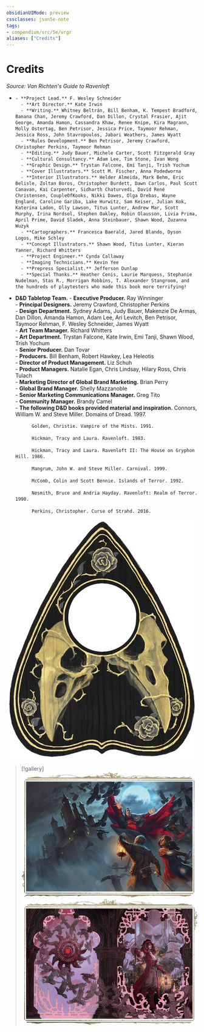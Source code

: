 ```yaml
---
obsidianUIMode: preview
cssclasses: json5e-note
tags:
- compendium/src/5e/vrgr
aliases: ["Credits"]
---
```

# Credits
*Source: Van Richten's Guide to Ravenloft* 

-     - **Project Lead.** F. Wesley Schneider    
        - **Art Director.** Kate Irwin    
        - **Writing.** Whitney Beltrán, Bill Benham, K. Tempest Bradford, Banana Chan, Jeremy Crawford, Dan Dillon, Crystal Frasier, Ajit George, Amanda Hamon, Cassandra Khaw, Renee Knipe, Kira Magrann, Molly Ostertag, Ben Petrisor, Jessica Price, Taymoor Rehman, Jessica Ross, John Stavropoulos, Jabari Weathers, James Wyatt    
        - **Rules Development.** Ben Petrisor, Jeremy Crawford, Christopher Perkins, Taymoor Rehman    
        - **Editing.** Judy Bauer, Michele Carter, Scott Fitzgerald Gray    
        - **Cultural Consultancy.** Adam Lee, Tim Stone, Ivan Wong    
        - **Graphic Design.** Trystan Falcone, Emi Tanji, Trish Yochum    
        - **Cover Illustrators.** Scott M. Fischer, Anna Podedworna    
        - **Interior Illustrators.** Helder Almeida, Mark Behm, Eric Belisle, Zoltan Boros, Christopher Burdett, Dawn Carlos, Paul Scott Canavan, Kai Carpenter, Sidharth Chaturvedi, David René Christensen, CoupleOfKooks, Nikki Dawes, Olga Drebas, Wayne England, Caroline Gariba, Lake Hurwitz, Sam Keiser, Julian Kok, Katerina Ladon, Olly Lawson, Titus Lunter, Andrew Mar, Scott Murphy, Irina Nordsol, Stephen Oakley, Robin Olausson, Livia Prima, April Prime, David Sladek, Anna Steinbauer, Shawn Wood, Zuzanna Wuzyk    
        - **Cartographers.** Francesca Baerald, Jared Blando, Dyson Logos, Mike Schley    
        - **Concept Illustrators.** Shawn Wood, Titus Lunter, Kieran Yanner, Richard Whitters    
        - **Project Engineer.** Cynda Callaway    
        - **Imaging Technicians.** Kevin Yee    
        - **Prepress Specialist.** Jefferson Dunlap    
        - **Special Thanks.** Heather Cenis, Laurie Marquess, Stephanie Nudelman, Stas R., Morrigan Robbins, T. Alexander Stangroom, and the hundreds of playtesters who made this book more terrifying!    
- **D&D Tabletop Team.**     - **Executive Producer.** Ray Winninger    
        - **Principal Designers.** Jeremy Crawford, Christopher Perkins    
        - **Design Department.** Sydney Adams, Judy Bauer, Makenzie De Armas, Dan Dillon, Amanda Hamon, Adam Lee, Ari Levitch, Ben Petrisor, Taymoor Rehman, F. Wesley Schneider, James Wyatt    
        - **Art Team Manager.** Richard Whitters    
        - **Art Department.** Trystan Falcone, Kate Irwin, Emi Tanji, Shawn Wood, Trish Yochum    
        - **Senior Producer.** Dan Tovar    
        - **Producers.** Bill Benham, Robert Hawkey, Lea Heleotis    
        - **Director of Product Management.** Liz Schuh    
        - **Product Managers.** Natalie Egan, Chris Lindsay, Hilary Ross, Chris Tulach    
        - **Marketing Director of Global Brand Marketing.** Brian Perry    
        - **Global Brand Manager.** Shelly Mazzanoble    
        - **Senior Marketing Communications Manager.** Greg Tito    
        - **Community Manager.** Brandy Camel    
        - **The following D&D books provided material and inspiration.** Connors, William W. and Steve Miller. Domains of Dread. 1997.    

            Golden, Christie. Vampire of the Mists. 1991.    

            Hickman, Tracy and Laura. Ravenloft. 1983.    

            Hickman, Tracy and Laura. Ravenloft II: The House on Gryphon Hill. 1986.    

            Mangrum, John W. and Steve Miller. Carnival. 1999.    

            McComb, Colin and Scott Bennie. Islands of Terror. 1992.    

            Nesmith, Bruce and Andria Hayday. Ravenloft: Realm of Terror. 1990.    

            Perkins, Christopher. Curse of Strahd. 2016.    

![](https://raw.githubusercontent.com/5etools-mirror-3/5etools-img/main/book/VRGR/credits.webp#center)

> [!gallery]
> ![On the Cover: In the shado...](https://raw.githubusercontent.com/5etools-mirror-3/5etools-img/main/book/VRGR/credits2.webp#gallery "On the Cover: In the shadow of Castle Ravenloft, Doctor Rudolph van Richten and Ez d'Avenir confront the vampire Strahd von Zarovich, in this painting by Anna Podedworna.")
> ![On the Alt-Cover: Monster ...](https://raw.githubusercontent.com/5etools-mirror-3/5etools-img/main/book/VRGR/credits3.webp#gallery "On the Alt-Cover: Monster hunter Ez d'Avenir stands against the assembled nightmares of the Demiplanes of Dread, a phantasmagoria revealed by Scott M. Fischer.")